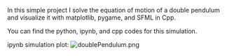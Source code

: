 In this simple project I solve the equation of motion of a double pendulum and visualize it with matplotlib, pygame, and SFML in Cpp.

You can find the python, ipynb, and cpp codes for this simulation.


ipynb simulation plot:
![doublePendulum.png](https://github.com/alifele/Computational-Physics/blob/main/Physical%20Systems/Double%20Pendulum/Images/doublePendulum.png?raw=true)

